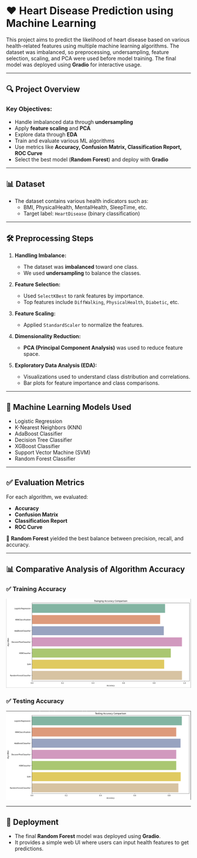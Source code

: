 # ❤️ Heart Disease Prediction using Machine Learning

This project aims to predict the likelihood of heart disease based on various health-related features using multiple machine learning algorithms. The dataset was imbalanced, so preprocessing, undersampling, feature selection, scaling, and PCA were used before model training. The final model was deployed using **Gradio** for interactive usage.

---

## 🔍 Project Overview

### Key Objectives:
- Handle imbalanced data through **undersampling**
- Apply **feature scaling** and **PCA**
- Explore data through **EDA**
- Train and evaluate various ML algorithms
- Use metrics like **Accuracy, Confusion Matrix, Classification Report, ROC Curve**
- Select the best model (**Random Forest**) and deploy with **Gradio**

---

## 📊 Dataset

- The dataset contains various health indicators such as:
  - BMI, PhysicalHealth, MentalHealth, SleepTime, etc.
  - Target label: `HeartDisease` (binary classification)

---

## 🛠️ Preprocessing Steps

1. **Handling Imbalance:**
   - The dataset was **imbalanced** toward one class.
   - We used **undersampling** to balance the classes.

2. **Feature Selection:**
   - Used `SelectKBest` to rank features by importance.
   - Top features include `DiffWalking`, `PhysicalHealth`, `Diabetic`, etc.

3. **Feature Scaling:**
   - Applied `StandardScaler` to normalize the features.

4. **Dimensionality Reduction:**
   - **PCA (Principal Component Analysis)** was used to reduce feature space.

5. **Exploratory Data Analysis (EDA):**
   - Visualizations used to understand class distribution and correlations.
   - Bar plots for feature importance and class comparisons.

---

## 🤖 Machine Learning Models Used

- Logistic Regression
- K-Nearest Neighbors (KNN)
- AdaBoost Classifier
- Decision Tree Classifier
- XGBoost Classifier
- Support Vector Machine (SVM)
- Random Forest Classifier

---

## ✅ Evaluation Metrics

For each algorithm, we evaluated:

- **Accuracy**
- **Confusion Matrix**
- **Classification Report**
- **ROC Curve**

📌 **Random Forest** yielded the best balance between precision, recall, and accuracy.

---
## 📊 Comparative Analysis of Algorithm Accuracy

### ✅ Training Accuracy

![Training Accuracy](Training_accuracy.png)

### ✅ Testing Accuracy

![Testing Accuracy](Testing_accuracy.png)

---

## 🚀 Deployment

- The final **Random Forest** model was deployed using **Gradio**.
- It provides a simple web UI where users can input health features to get predictions.
